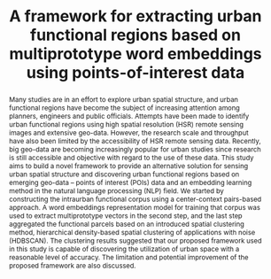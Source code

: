 ---
pages: "101442"
keywords: ['Points-of-interest', ' Spatial clusters', ' Urban functional regions', ' Word embeddings']
authors: ['Hu, Sheng ', ' He, Zhanjun ', ' Wu, Liang ', ' Yin, Li ', ' Xu, Yongyang ', ' Cui, Haifu']
publication: "Computers, Environment and Urban Systems"
abstract: "Many studies are in an effort to explore urban spatial structure, and urban functional regions have become the subject of increasing attention among planners, engineers and public officials. Attempts have been made to identify urban functional regions using high spatial resolution (HSR) remote sensing images and extensive geo-data. However, the research scale and throughput have also been limited by the accessibility of HSR remote sensing data. Recently, big geo-data are becoming increasingly popular for urban studies since research is still accessible and objective with regard to the use of these data. This study aims to build a novel framework to provide an alternative solution for sensing urban spatial structure and discovering urban functional regions based on emerging geo-data – points of interest (POIs) data and an embedding learning method in the natural language processing (NLP) field. We started by constructing the intraurban functional corpus using a center-context pairs-based approach. A word embeddings representation model for training that corpus was used to extract multiprototype vectors in the second step, and the last step aggregated the functional parcels based on an introduced spatial clustering method, hierarchical density-based spatial clustering of applications with noise (HDBSCAN). The clustering results suggested that our proposed framework used in this study is capable of discovering the utilization of urban space with a reasonable level of accuracy. The limitation and potential improvement of the proposed framework are also discussed."
doi: "10.1016/j.compenvurbsys.2019.101442"
links:
 - name: url
   link: http://www.sciencedirect.com/science/article/pii/S0198971519302625)
issn: "0198-9715"
copyright: "All rights reserved"
volume: "80"
title: "A framework for extracting urban functional regions based on multiprototype word embeddings using points-of-interest data"
ENTRYTYPE: "article"
enableToc: False
enableWhoami: True
pinned: False
publishDate: "2020-03-01"
---